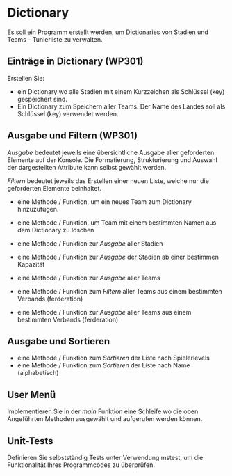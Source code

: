 # Dictionary

Es soll ein Programm erstellt werden, um Dictionaries von Stadien und Teams - Tunierliste zu verwalten.

## Einträge in Dictionary (WP301)

Erstellen Sie:
* ein Dictionary wo alle Stadien mit einem Kurzzeichen als Schlüssel (key) gespeichert sind.
* Ein Dictionary zum Speichern aller Teams. Der Name des Landes soll als Schlüssel (key) verwendet werden.


## Ausgabe und Filtern (WP301)
_Ausgabe_ bedeutet jeweils eine übersichtliche Ausgabe aller geforderten Elemente auf der Konsole. Die Formatierung, Strukturierung und Auswahl der dargestellten Attribute kann selbst gewählt werden.

_Filtern_ bedeutet jeweils das Erstellen einer neuen Liste, welche nur die geforderten Elemente beinhaltet.

* eine Methode / Funktion, um ein neues Team zum Dictionary hinzuzufügen.
* eine Methode / Funktion, um Team mit einem bestimmten Namen aus dem Dictionary zu löschen

* eine Methode / Funktion zur _Ausgabe_ aller Stadien 
* eine Methode / Funktion zur _Ausgabe_ der Stadien ab einer bestimmen Kapazität

* eine Methode / Funktion zur _Ausgabe_ aller Teams
* eine Methode / Funktion zum _Filtern_ aller Teams aus einem bestimmten Verbands (ferderation)
* eine Methode / Funktion zur _Ausgabe_ aller Teams aus einem bestimmten Verbands (ferderation)

## Ausgabe und Sortieren


* eine Methode / Funktion zum _Sortieren_ der Liste nach Spielerlevels
* eine Methode / Funktion zum _Sortieren_ der Liste nach Name (alphabetisch)

## User Menü

Implementieren Sie in der _main_ Funktion eine Schleife wo die oben Angeführten Methoden ausgewählt und aufgerufen werden können.




## Unit-Tests

Definieren Sie selbstständig Tests unter Verwendung mstest, um die Funktionalität Ihres Programmcodes zu überprüfen.

